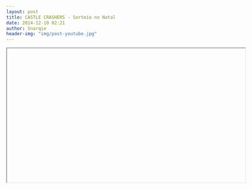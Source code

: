 ```yaml
---
layout: post
title: CASTLE CRASHERS - Sorteio no Natal
date: 2014-12-10 02:21
author: Snarqie
header-img: "img/post-youtube.jpg"
---
```

<iframe width="640" height="360" src="https://www.youtube.com/watch?v=RlUN-U147XY]
Esse é um vídeo um pouquinho diferente, o assunto é um sorteio que está rolando para os que me seguem no Twitter. Mas como participar? Simples, entre nesse link <a href="http://bit.ly/SnarqieGiveaway" target="_blank"><strong>bit.ly/SnarqieGiveaway</strong></a>, ou na minha página no Facebook e clique em Giveaway, mesmo se você já me seguir no Twitter, clique em Follow @Snarqie on Twitter e em "What's your Twitter username?" coloque seu nome de usuário no twitter (o seu @) e clique em "I FOLLOW!". Pronto, você estará concorrendo a uma copia de Castle Crashers (caso seja o primeiro sorteado) ou Battleblock Theater (caso seja o segundo). O sorteio ocorrerá dia 25 de dezembro.

Dicas, críticas e sugestões para vídeos futuros? Deixe nos comentários, e não esqueça de avaliar deixando aquele like maroto caso tenha gostado.

▶ Inscreva-se: <a href="http://bit.ly/Snarqie">http://bit.ly/Snarqie</a>
▶ Siga na Twitch: <a href="http://bitl.ly/SnarqieTwitch">http://bitl.ly/SnarqieTwitch</a>
▶ Siga no Twitter: <a href="http://bit.ly/SnarqieTwitter">http://bit.ly/SnarqieTwitter</a>
▶ Curta no Facebook: <a href="http://bit.ly/SnarqieFacebook">http://bit.ly/SnarqieFacebook</a>
